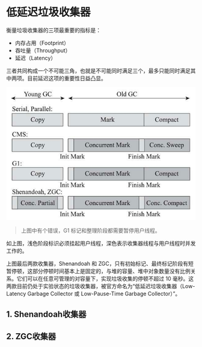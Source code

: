 # 低延迟垃圾收集器

衡量垃圾收集器的三项最重要的指标是：

- 内存占用（Footprint）
- 吞吐量（Throughput）
- 延迟（Latency）

三者共同构成一个不可能三角，也就是不可能同时满足三个，最多只能同时满足其中两项。目前延迟这项的重要性日益凸显。

![各款收集器的并发情况](gc_concurrency.jpg)

>上图中有个错误，G1 标记和整理阶段都需要暂停用户线程。

如上图，浅色阶段标识必须挂起用户线程，深色表示收集器线程与用户线程时并发工作的。

上图最后两款收集器，Shenandoah 和 ZGC，只有初始标记、最终标记阶段有短暂停顿，这部分停顿时间基本上是固定的，与堆的容量、堆中对象数量没有比例关系。它们可以在任意可管理的对容量下，实现垃圾收集的停顿不超过 10 毫秒。这两款目前仍处于实验状态的垃圾收集器，被官方命名为“低延迟垃圾收集器（Low-Latency Garbage Collector 或 Low-Pause-Time Garbage Collector）”。

## 1. Shenandoah收集器

## 2. ZGC收集器

